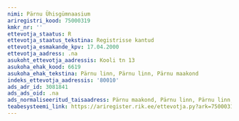 ```yaml
---
nimi: Pärnu Ühisgümnaasium
ariregistri_kood: 75000319
kmkr_nr: ''
ettevotja_staatus: R
ettevotja_staatus_tekstina: Registrisse kantud
ettevotja_esmakande_kpv: 17.04.2000
ettevotja_aadress: .na
asukoht_ettevotja_aadressis: Kooli tn 13
asukoha_ehak_kood: 6619
asukoha_ehak_tekstina: Pärnu linn, Pärnu linn, Pärnu maakond
indeks_ettevotja_aadressis: '80010'
ads_adr_id: 3081841
ads_ads_oid: .na
ads_normaliseeritud_taisaadress: Pärnu maakond, Pärnu linn, Pärnu linn, Kooli tn 13
teabesysteemi_link: https://ariregister.rik.ee/ettevotja.py?ark=75000319&ref=rekvisiidid
---
```

